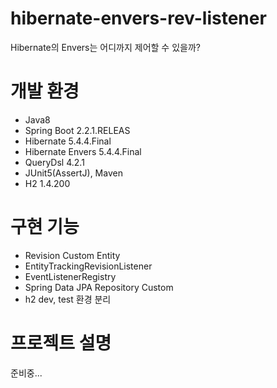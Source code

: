 # hibernate-envers-rev-listener
Hibernate의 Envers는 어디까지 제어할 수 있을까?

# 개발 환경
- Java8
- Spring Boot 2.2.1.RELEAS
- Hibernate 5.4.4.Final
- Hibernate Envers 5.4.4.Final
- QueryDsl 4.2.1
- JUnit5(AssertJ), Maven
- H2 1.4.200

# 구현 기능
 - Revision Custom Entity
 - EntityTrackingRevisionListener
 - EventListenerRegistry
 - Spring Data JPA Repository Custom
 - h2 dev, test 환경 분리

# 프로젝트 설명
준비중...
